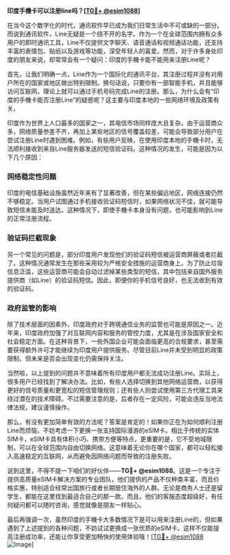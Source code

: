 **印度手機卡可以注册line吗？[[TG💪+ @esim1088](https://t.me/s/esim1088)]**

在当今这个数字化的时代，通讯软件早已成为我们日常生活中不可或缺的一部分。而说到通讯软件，Line无疑是一个绕不开的名字。作为一个在全球范围内拥有众多用户的即时通讯工具，Line不仅提供文字聊天、语音通话和视频通话功能，还支持丰富的表情包、贴纸以及游戏等功能，深受年轻人的喜爱。然而，对于许多身处印度的朋友来说，却常常会有一个疑问：印度的手機卡能不能用来注册Line呢？

首先，让我们明确一点，Line作为一个国际化的通讯平台，其注册过程并没有对用户所在的国家或地区做出特别限制。换句话说，只要你有一部智能手机，并且能够访问互联网，理论上就可以通过手机号码完成Line的注册。那么，为什么会有“印度的手機卡能否注册Line”的疑惑呢？这主要与印度本地的一些网络环境及政策有关。

印度作为世界上人口最多的国家之一，其电信市场同样庞大且复杂。由于运营商众多，网络质量参差不齐，再加上某些地区的信号覆盖较差，可能会导致部分用户在尝试注册Line时遇到困难。例如，有些用户反映，在使用印度本地的手機卡时，无法顺利接收到来自Line服务器发送的短信验证码。这种情况的发生，可能是因为以下几个原因：

### 网络稳定性问题

印度的电信基础设施虽然近年来有了显著改善，但在某些偏远地区，网络连接仍然不够稳定。当用户试图通过手机接收验证码短信时，如果网络状况不佳，就可能导致短信未能及时送达。这种情况下，即使手機卡本身没有问题，也可能影响到Line的正常注册流程。

### 验证码拦截现象

另一个常见的问题是，部分印度用户发现他们的验证码短信被运营商屏蔽或者拦截了。这种情况通常发生在那些采用较为严格安全措施的运营商身上。为了防止垃圾信息泛滥，这些运营商可能会自动过滤掉某些类型的短信，其中包括来自国外服务提供商（如Line）的验证码短信。因此，即便你的手机信号良好，也无法收到有效的验证码。

### 政府监管的影响

除了技术层面的因素外，印度政府对于跨境通信业务的监管也可能是原因之一。近年来，印度政府加强了对互联网内容和服务的管控力度，尤其是在涉及国家安全和社会稳定方面。在这种背景下，一些外国企业可能会面临更高的合规要求，甚至需要获得额外许可才能继续为印度用户提供服务。尽管目前Line并未受到明显的政策限制，但未来是否会出现变化仍需保持关注。

当然啦，以上提到的问题并不意味着所有印度用户都无法成功注册Line。实际上，很多用户已经找到了解决办法。比如，有些人选择切换到其他网络运营商，以获得更好的信号质量和更宽松的短信管理规则；还有些人则尝试使用第三方代理工具来绕过潜在的技术障碍。不过需要注意的是，后者存在一定风险，可能会违反当地法律法规，建议谨慎操作。

那么，有没有更加简单有效的方法呢？答案是肯定的！如果你正在为如何顺利注册Line而烦恼，不妨考虑一下更换一张支持国际漫游的eSIM卡。相比于传统的实体SIM卡，eSIM卡具有体积小巧、携带方便等特点，更重要的是，它不受地域限制，可以在全球范围内自由切换网络。这意味着无论你在哪个国家，都可以轻松接入高速稳定的互联网，从而避免因网络问题而导致的注册失败。

说到这里，不得不提一下咱们的好伙伴——**TG💪+ @esim1088**。这是一个专注于提供高质量eSIM卡解决方案的专业团队，他们提供的产品不仅种类丰富，而且价格实惠，特别适合经常出国旅行或者长期居住海外的人群。无论是商务人士还是留学生，都能在这里找到最适合自己的那一款。而且，他们的客服态度超级好，有任何疑问都可以随时咨询，感觉就像是朋友一样贴心。

最后再强调一次，虽然印度的手機卡大多数情况下是可以用来注册Line的，但如果遇到了上述提到的各种问题，不妨试试更换成一张优质的eSIM卡。这样不仅能提高注册成功率，还能让你享受更加畅快的使用体验哦！[[TG💪+ @esim1088](https://t.me/s/esim1088) ![Image](https://i.postimg.cc/4NQfJmqS/Snipaste-2025-05-13-00-14-12.png)]